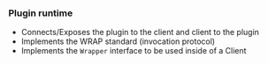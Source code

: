 ### Plugin runtime
- Connects/Exposes the plugin to the client and client to the plugin
- Implements the WRAP standard (invocation protocol)
- Implements the `Wrapper` interface to be used inside of a Client